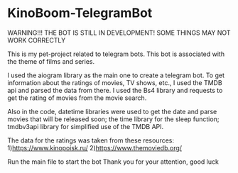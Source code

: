 # KinoBoom-TelegramBot
WARNING!!! THE BOT IS STILL IN DEVELOPMENT! SOME THINGS MAY NOT WORK CORRECTLY

This is my pet-project related to telegram bots.
This bot is associated with the theme of films and series.

I used the aiogram library as the main one to create a telegram bot.
To get information about the ratings of movies, TV shows, etc., I used the TMDB api and parsed the data from there.
I used the Bs4 library and requests to get the rating of movies from the movie search.

Also in the code, datetime libraries were used to get the date and parse movies that will be released soon; the time library for the sleep function; tmdbv3api library for simplified use of the TMDB API.

The data for the ratings was taken from these resources:
1)https://www.kinopoisk.ru/
2)https://www.themoviedb.org/


Run the main file to start the bot
Thank you for your attention, good luck
